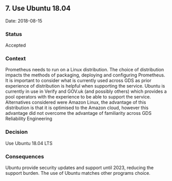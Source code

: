## 7. Use Ubuntu 18.04

Date: 2018-08-15

### Status

Accepted

### Context

Prometheus needs to run on a Linux distribution. The choice of distribution impacts the methods of packaging, deploying and configuring Prometheus. It is important to consider what is currently used across GDS as prior experience of distribution is helpful when supporting the service. Ubuntu is currently in use in Verify and GOV.uk (and possibly others) which provides a pool operators with the experience to be able to support the service.
Alternatives considered were Amazon Linux, the advantage of this distribution is that it is optimised to the Amazon cloud, however this advantage did not overcome the advantage of familiarity across GDS Reliability Engineering

### Decision

Use Ubuntu 18.04 LTS

### Consequences

Ubuntu provide security updates and support until 2023, reducing the support burden. The use of Ubuntu matches other programs choice.
